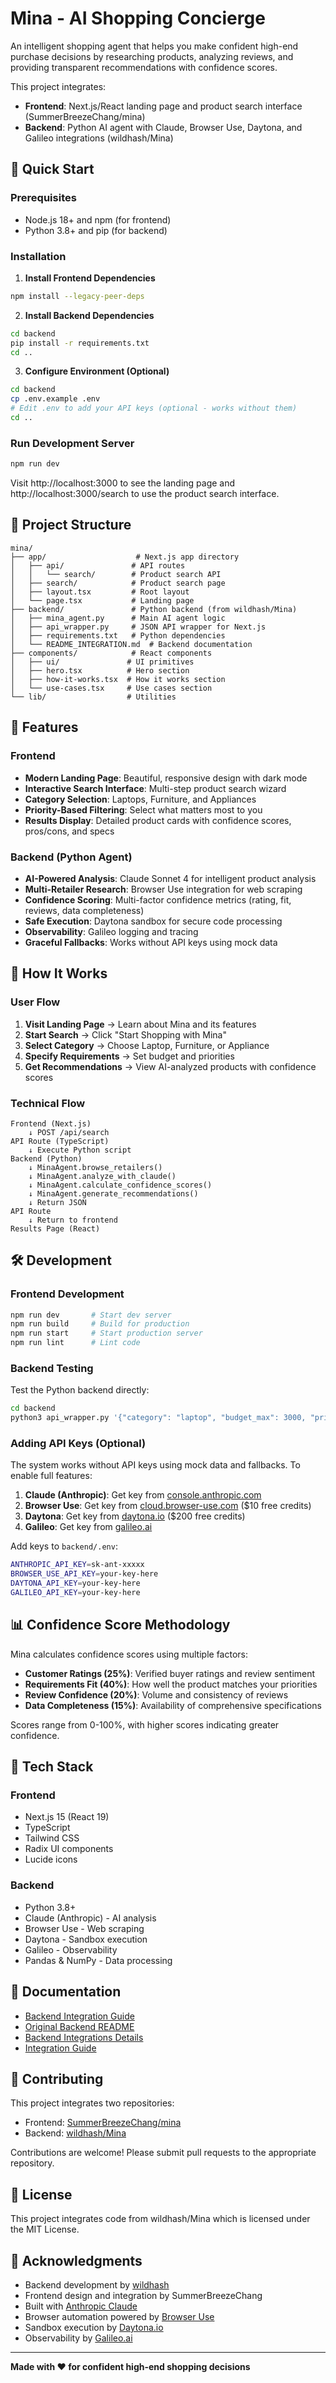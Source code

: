 # Mina - AI Shopping Concierge

An intelligent shopping agent that helps you make confident high-end purchase decisions by researching products, analyzing reviews, and providing transparent recommendations with confidence scores.

This project integrates:
- **Frontend**: Next.js/React landing page and product search interface (SummerBreezeChang/mina)
- **Backend**: Python AI agent with Claude, Browser Use, Daytona, and Galileo integrations (wildhash/Mina)

## 🚀 Quick Start

### Prerequisites

- Node.js 18+ and npm (for frontend)
- Python 3.8+ and pip (for backend)

### Installation

1. **Install Frontend Dependencies**
```bash
npm install --legacy-peer-deps
```

2. **Install Backend Dependencies**
```bash
cd backend
pip install -r requirements.txt
cd ..
```

3. **Configure Environment (Optional)**
```bash
cd backend
cp .env.example .env
# Edit .env to add your API keys (optional - works without them)
cd ..
```

### Run Development Server

```bash
npm run dev
```

Visit http://localhost:3000 to see the landing page and http://localhost:3000/search to use the product search interface.

## 📁 Project Structure

```
mina/
├── app/                    # Next.js app directory
│   ├── api/               # API routes
│   │   └── search/        # Product search API
│   ├── search/            # Product search page
│   ├── layout.tsx         # Root layout
│   └── page.tsx           # Landing page
├── backend/               # Python backend (from wildhash/Mina)
│   ├── mina_agent.py      # Main AI agent logic
│   ├── api_wrapper.py     # JSON API wrapper for Next.js
│   ├── requirements.txt   # Python dependencies
│   └── README_INTEGRATION.md  # Backend documentation
├── components/            # React components
│   ├── ui/               # UI primitives
│   ├── hero.tsx          # Hero section
│   ├── how-it-works.tsx  # How it works section
│   └── use-cases.tsx     # Use cases section
└── lib/                  # Utilities
```

## 🎯 Features

### Frontend
- **Modern Landing Page**: Beautiful, responsive design with dark mode
- **Interactive Search Interface**: Multi-step product search wizard
- **Category Selection**: Laptops, Furniture, and Appliances
- **Priority-Based Filtering**: Select what matters most to you
- **Results Display**: Detailed product cards with confidence scores, pros/cons, and specs

### Backend (Python Agent)
- **AI-Powered Analysis**: Claude Sonnet 4 for intelligent product analysis
- **Multi-Retailer Research**: Browser Use integration for web scraping
- **Confidence Scoring**: Multi-factor confidence metrics (rating, fit, reviews, data completeness)
- **Safe Execution**: Daytona sandbox for secure code processing
- **Observability**: Galileo logging and tracing
- **Graceful Fallbacks**: Works without API keys using mock data

## 🔧 How It Works

### User Flow
1. **Visit Landing Page** → Learn about Mina and its features
2. **Start Search** → Click "Start Shopping with Mina"
3. **Select Category** → Choose Laptop, Furniture, or Appliance
4. **Specify Requirements** → Set budget and priorities
5. **Get Recommendations** → View AI-analyzed products with confidence scores

### Technical Flow
```
Frontend (Next.js)
    ↓ POST /api/search
API Route (TypeScript)
    ↓ Execute Python script
Backend (Python)
    ↓ MinaAgent.browse_retailers()
    ↓ MinaAgent.analyze_with_claude()
    ↓ MinaAgent.calculate_confidence_scores()
    ↓ MinaAgent.generate_recommendations()
    ↓ Return JSON
API Route
    ↓ Return to frontend
Results Page (React)
```

## 🛠️ Development

### Frontend Development
```bash
npm run dev       # Start dev server
npm run build     # Build for production
npm run start     # Start production server
npm run lint      # Lint code
```

### Backend Testing
Test the Python backend directly:
```bash
cd backend
python3 api_wrapper.py '{"category": "laptop", "budget_max": 3000, "priorities": ["Performance", "Battery Life"]}'
```

### Adding API Keys (Optional)

The system works without API keys using mock data and fallbacks. To enable full features:

1. **Claude (Anthropic)**: Get key from [console.anthropic.com](https://console.anthropic.com/)
2. **Browser Use**: Get key from [cloud.browser-use.com](https://cloud.browser-use.com/) ($10 free credits)
3. **Daytona**: Get key from [daytona.io](https://www.daytona.io/) ($200 free credits)
4. **Galileo**: Get key from [galileo.ai](https://www.galileo.ai/)

Add keys to `backend/.env`:
```bash
ANTHROPIC_API_KEY=sk-ant-xxxxx
BROWSER_USE_API_KEY=your-key-here
DAYTONA_API_KEY=your-key-here
GALILEO_API_KEY=your-key-here
```

## 📊 Confidence Score Methodology

Mina calculates confidence scores using multiple factors:

- **Customer Ratings (25%)**: Verified buyer ratings and review sentiment
- **Requirements Fit (40%)**: How well the product matches your priorities
- **Review Confidence (20%)**: Volume and consistency of reviews
- **Data Completeness (15%)**: Availability of comprehensive specifications

Scores range from 0-100%, with higher scores indicating greater confidence.

## 🎨 Tech Stack

### Frontend
- Next.js 15 (React 19)
- TypeScript
- Tailwind CSS
- Radix UI components
- Lucide icons

### Backend
- Python 3.8+
- Claude (Anthropic) - AI analysis
- Browser Use - Web scraping
- Daytona - Sandbox execution
- Galileo - Observability
- Pandas & NumPy - Data processing

## 📖 Documentation

- [Backend Integration Guide](backend/README_INTEGRATION.md)
- [Original Backend README](backend/README.md)
- [Backend Integrations Details](backend/BACKEND_INTEGRATIONS.md)
- [Integration Guide](backend/INTEGRATION.md)

## 🤝 Contributing

This project integrates two repositories:
- Frontend: [SummerBreezeChang/mina](https://github.com/SummerBreezeChang/mina)
- Backend: [wildhash/Mina](https://github.com/wildhash/Mina)

Contributions are welcome! Please submit pull requests to the appropriate repository.

## 📝 License

This project integrates code from wildhash/Mina which is licensed under the MIT License.

## 🙏 Acknowledgments

- Backend development by [wildhash](https://github.com/wildhash)
- Frontend design and integration by SummerBreezeChang
- Built with [Anthropic Claude](https://www.anthropic.com/)
- Browser automation powered by [Browser Use](https://browser-use.com/)
- Sandbox execution by [Daytona.io](https://www.daytona.io/)
- Observability by [Galileo.ai](https://www.galileo.ai/)

---

**Made with ❤️ for confident high-end shopping decisions**

